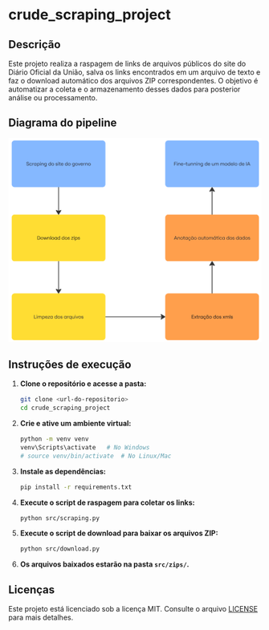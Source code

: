 # crude_scraping_project

## Descrição
Este projeto realiza a raspagem de links de arquivos públicos do site do Diário Oficial da União, salva os links encontrados em um arquivo de texto e faz o download automático dos arquivos ZIP correspondentes. O objetivo é automatizar a coleta e o armazenamento desses dados para posterior análise ou processamento.

## Diagrama do pipeline
![Fluxo do projeto](docs/image.png)

## Instruções de execução

1. **Clone o repositório e acesse a pasta:**
   ```sh
   git clone <url-do-repositorio>
   cd crude_scraping_project
   ```

2. **Crie e ative um ambiente virtual:**
   ```sh
   python -m venv venv
   venv\Scripts\activate   # No Windows
   # source venv/bin/activate  # No Linux/Mac
   ```

3. **Instale as dependências:**
   ```sh
   pip install -r requirements.txt
   ```

4. **Execute o script de raspagem para coletar os links:**
   ```sh
   python src/scraping.py
   ```

5. **Execute o script de download para baixar os arquivos ZIP:**
   ```sh
   python src/download.py
   ```

6. **Os arquivos baixados estarão na pasta `src/zips/`.**

## Licenças

Este projeto está licenciado sob a licença MIT. Consulte o arquivo [LICENSE](docs/LICENSE) para mais detalhes.
